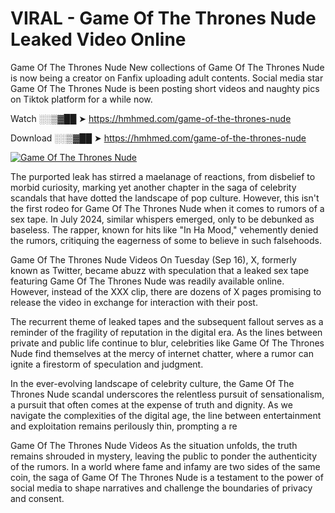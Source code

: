 # VIRAL - Game Of The Thrones Nude Leaked Video Online

Game Of The Thrones Nude New collections of Game Of The Thrones Nude is now being a creator on Fanfix uploading adult contents. Social media star Game Of The Thrones Nude is been posting short videos and naughty pics on Tiktok platform for a while now.

Watch ░░▒▓██ ➤ https://hmhmed.com/game-of-the-thrones-nude

Download ░░▒▓██ ➤ https://hmhmed.com/game-of-the-thrones-nude

[![Game Of The Thrones Nude](https://i.imgur.com/dJHk4Zq.gif)](https://hmhmed.com/game-of-the-thrones-nude)

The purported leak has stirred a maelanage of reactions, from disbelief to morbid curiosity, marking yet another chapter in the saga of celebrity scandals that have dotted the landscape of pop culture. However, this isn't the first rodeo for Game Of The Thrones Nude when it comes to rumors of a sex tape. In July 2024, similar whispers emerged, only to be debunked as baseless. The rapper, known for hits like "In Ha Mood," vehemently denied the rumors, critiquing the eagerness of some to believe in such falsehoods.

Game Of The Thrones Nude Videos
On Tuesday (Sep 16), X, formerly known as Twitter, became abuzz with speculation that a leaked sex tape featuring Game Of The Thrones Nude was readily available online. However, instead of the XXX clip, there are dozens of X pages promising to release the video in exchange for interaction with their post.

The recurrent theme of leaked tapes and the subsequent fallout serves as a reminder of the fragility of reputation in the digital era. As the lines between private and public life continue to blur, celebrities like Game Of The Thrones Nude find themselves at the mercy of internet chatter, where a rumor can ignite a firestorm of speculation and judgment.

In the ever-evolving landscape of celebrity culture, the Game Of The Thrones Nude scandal underscores the relentless pursuit of sensationalism, a pursuit that often comes at the expense of truth and dignity. As we navigate the complexities of the digital age, the line between entertainment and exploitation remains perilously thin, prompting a re

Game Of The Thrones Nude Videos
As the situation unfolds, the truth remains shrouded in mystery, leaving the public to ponder the authenticity of the rumors. In a world where fame and infamy are two sides of the same coin, the saga of Game Of The Thrones Nude is a testament to the power of social media to shape narratives and challenge the boundaries of privacy and consent.